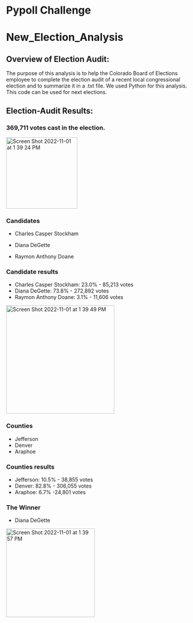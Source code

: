 # Pypoll Challenge
# New_Election_Analysis

## Overview of Election Audit: 
The purpose of this analysis is  to help the Colorado Board of Elections employee to complete the election audit of a recent local congressional election and to summarize it in a .txt file. We used Python for this analysis. This code can be used for next elections.

## Election-Audit Results: 
### 369,711 votes cast in the election.

<img width="193" alt="Screen Shot 2022-11-01 at 1 39 24 PM" src="https://user-images.githubusercontent.com/111788394/199301746-df63b2a3-7b38-49da-9b24-af9e6fd16bd0.png">

### Candidates
- Charles Casper Stockham

- Diana DeGette

- Raymon Anthony Doane

### Candidate results
- Charles Casper Stockham:  23.0% - 85,213 votes
- Diana DeGette:  73.8% - 272,892 votes 
- Raymon Anthony Doane:  3.1% - 11,606 votes
 
 <img width="293" alt="Screen Shot 2022-11-01 at 1 39 49 PM" src="https://user-images.githubusercontent.com/111788394/199301870-cefbe126-af23-4f86-92cd-2d2b3437bc86.png">
 
### Counties
- Jefferson
- Denver
- Araphoe
  
### Counties results
- Jefferson: 10.5% - 38,855 votes
- Denver: 82.8% - 306,055 votes
- Araphoe: 6.7% -24,801 votes

### The Winner
- Diana DeGette
<img width="240" alt="Screen Shot 2022-11-01 at 1 39 57 PM" src="https://user-images.githubusercontent.com/111788394/199301950-554eb050-7a81-4d46-b621-c544cb45dd01.png">





